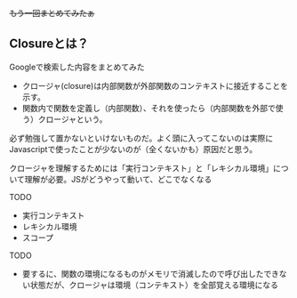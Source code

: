 ~~もう一回まとめてみたぁ~~

## Closureとは？

Googleで検索した内容をまとめてみた

* クロージャ(closure)は内部関数が外部関数のコンテキストに接近することを示す。
* 関数内で関数を定義し（内部関数）、それを使ったら（内部関数を外部で使う）クロージャという。

必ず勉強して置かないといけないものだ。よく頭に入ってこないのは実際にJavascriptで使ったことが少ないのが（全くないかも）原因だと思う。

クロージャを理解するためには「実行コンテキスト」と「レキシカル環境」について理解が必要。JSがどうやって動いて、どこでなくなる

TODO
* 実行コンテキスト
* レキシカル環境
* スコープ

TODO
* 要するに、関数の環境になるものがメモリで消滅したので呼び出したできない状態だが、クロージャは環境（コンテキスト）を全部覚える環境になる
